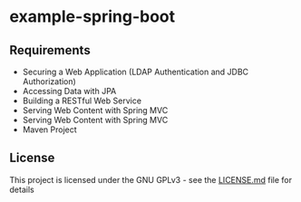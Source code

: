# example-spring-boot

## Requirements

- Securing a Web Application (LDAP Authentication and JDBC Authorization)
- Accessing Data with JPA
- Building a RESTful Web Service
- Serving Web Content with Spring MVC
- Serving Web Content with Spring MVC
-  Maven Project

## License

This project is licensed under the GNU GPLv3 - see the [LICENSE.md](LICENSE.md) file for details
